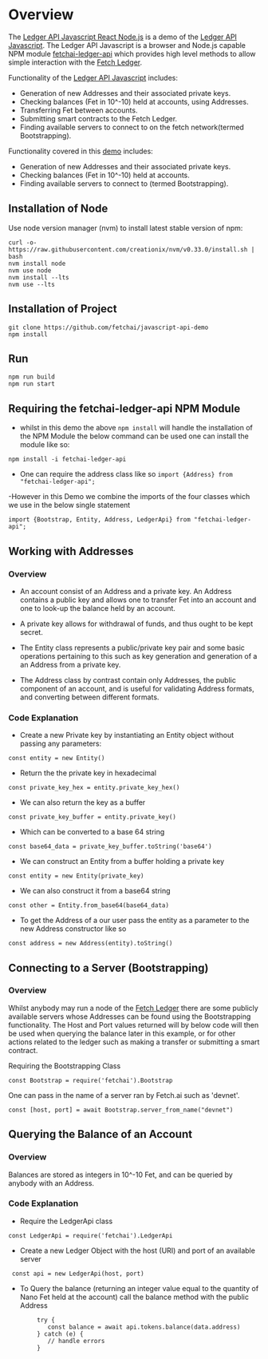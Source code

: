 # Overview

The [Ledger API Javascript React Node.js](https://github.com/fetchai/javascript-api-demo) is a demo of 
the [Ledger API Javascript](https://github.com/fetchai/ledger-api-javascript).
The Ledger API Javascript is a browser and Node.js capable NPM module [fetchai-ledger-api](https://www.npmjs.com/package/fetchai-ledger-api) 
which provides high level methods to allow simple interaction with the [Fetch Ledger](https://docs.fetch.ai/). 

Functionality of the [Ledger API Javascript](https://github.com/fetchai/ledger-api-javascript) includes:

- Generation of new Addresses and their associated private keys.
- Checking balances (Fet in 10^-10) held at accounts, using Addresses.
- Transferring Fet between accounts.
- Submitting smart contracts to the Fetch Ledger.
- Finding available servers to connect to on the fetch network(termed Bootstrapping).

Functionality covered in this [demo](https://github.com/fetchai/javascript-api-demo) includes:

- Generation of new Addresses and their associated private keys.
- Checking balances (Fet in 10^-10) held at accounts.
- Finding available servers to connect to (termed Bootstrapping).    

## Installation of Node
Use node version manager (nvm) to install latest stable version of npm:
```
curl -o- https://raw.githubusercontent.com/creationix/nvm/v0.33.0/install.sh | bash
nvm install node
nvm use node
nvm install --lts
nvm use --lts
```

## Installation of Project
```
git clone https://github.com/fetchai/javascript-api-demo
npm install 
```
## Run

```
npm run build
npm run start
```

## Requiring the fetchai-ledger-api NPM Module 

- whilst in this demo the above `npm install` will handle the installation of the NPM Module the below command can be used 
    one can install the module like so:

```
npm install -i fetchai-ledger-api
``` 

- One can  require the address class like so
```import {Address} from "fetchai-ledger-api";```

-However in this Demo we combine the imports of the four classes which we use in the below single statement
```
import {Bootstrap, Entity, Address, LedgerApi} from "fetchai-ledger-api";
```
   
## Working with Addresses

### Overview

- An account consist of an Address and a private key. An Address contains a public key and allows one to transfer Fet into an account and one to look-up the balance held by an account.
- A private key allows for withdrawal of funds, and thus ought to be kept secret. 
- The Entity class represents a public/private key pair and some basic operations pertaining to this such as key generation and generation of a 
  an Address from a private key. 
  
- The Address class by contrast contain only Addresses, the public component of an account, and is useful for validating Address formats, and converting between different formats.
 
### Code Explanation
 
- Create a new Private key by instantiating an Entity object without passing any parameters:

```
const entity = new Entity()
```
- Return the the private key in hexadecimal    
```
const private_key_hex = entity.private_key_hex()
```
- We can also return the key as a buffer
```
const private_key_buffer = entity.private_key()
  ``` 
- Which can be converted to a base 64 string
```
const base64_data = private_key_buffer.toString('base64')
  ``` 
- We can construct an Entity from a buffer holding a private key
```
const entity = new Entity(private_key)
```
- We can also construct it from a base64 string
```
const other = Entity.from_base64(base64_data)
``` 
- To get the Address of a our user pass the entity as a parameter to the new Address constructor like so
```
const address = new Address(entity).toString()
```

## Connecting to a Server (Bootstrapping)

### Overview

Whilst anybody may run a node of the [Fetch Ledger](https://docs.fetch.ai/) there are some publicly available servers
whose Addresses can be found using the Bootstrapping functionality. 
The Host and Port values returned will by below code will then be used when querying the balance later in this example, 
or for other actions related to the ledger such as making a transfer or submitting a smart contract. 

Requiring the Bootstrapping Class
```
const Bootstrap = require('fetchai').Bootstrap
```
One can pass in the name of a server ran by Fetch.ai such as 'devnet'.
```        
const [host, port] = await Bootstrap.server_from_name("devnet")
```

## Querying the Balance of an Account

### Overview

Balances are stored as integers in 10^-10 Fet, and can be queried by anybody with an Address.  

### Code Explanation

- Require the LedgerApi class
```
const LedgerApi = require('fetchai').LedgerApi
```
- Create a new Ledger Object with the host (URI) and port of an available server
```
 const api = new LedgerApi(host, port)
```
- To Query the balance (returning an integer value equal to the quantity of Nano Fet held at the account) call the balance method with the public Address 
``` 
        try {
           const balance = await api.tokens.balance(data.address)
        } catch (e) {
           // handle errors
        }
```

